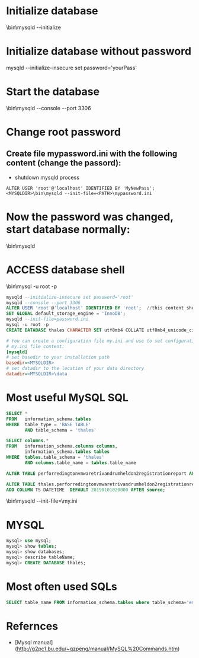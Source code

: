 # Initialize database
<MYSQLDIR>\bin\mysqld --initialize

# Initialize database without password
mysqld --initialize-insecure
set password='yourPass'

# Start the database
<MYSQLDIR>\bin\mysqld --console --port 3306

# Change root password

## Create file mypassword.ini with the following content (change the passord):
* shutdown mysqld process
```
ALTER USER 'root'@'localhost' IDENTIFIED BY 'MyNewPass';
<MYSQLDIR>\bin\mysqld --init-file=<PATH>\mypassword.ini
```

# Now the password was changed, start database normally:

<MYSQLDIR>\bin\mysqld
# ACCESS database shell
<MYSQLDIR>\bin\mysql -u root -p

```SQL
mysqld --initialize-insecure set password='root'
mysqld --console --port 3306
ALTER USER 'root'@'localhost' IDENTIFIED BY 'root';  //this content should be inside the password.ini
SET GLOBAL default_storage_engine = 'InnoDB';
mysqld --init-file=password.ini
mysql -u root -p
CREATE DATABASE thales CHARACTER SET utf8mb4 COLLATE utf8mb4_unicode_ci;
```


```ini
# You can create a configuration file my.ini and use to set configuration parameters to database:
# my.ini file content:
[mysqld]
# set basedir to your installation path
basedir=<MYSQLDIR>
# set datadir to the location of your data directory
datadir=<MYSQLDIR>\data
```

# Most useful MySQL SQL
```sql
SELECT * 
FROM   information_schema.tables 
WHERE  table_type = 'BASE TABLE' 
       AND table_schema = 'thales' 

SELECT columns.* 
FROM   information_schema.columns columns, 
       information_schema.tables tables 
WHERE  tables.table_schema = 'thales' 
       AND columns.table_name = tables.table_name

ALTER TABLE perforredingtonvmwaretrivandrumheldon2registrationreport ALTER j SET DEFAULT 1000;

ALTER TABLE thales.perforredingtonvmwaretrivandrumheldon2registrationreport
ADD COLUMN TS DATETIME  DEFAULT 20190101020000 AFTER source;
```

<MYSQLDIR>\bin\mysqld --init-file=<MYSQLDIR>\my.ini
  
  # MYSQL
  ```sql
  mysql> use mysql;
  mysql> show tables;
  mysql> show databases;
  mysql> describe tableName;
  mysql> CREATE DATABASE thales;
  ```
  
# Most often used SQLs
```sql
SELECT table_name FROM information_schema.tables where table_schema='emp';
```  
  
# Refernces
* [Mysql manual] (http://g2pc1.bu.edu/~qzpeng/manual/MySQL%20Commands.htm)
